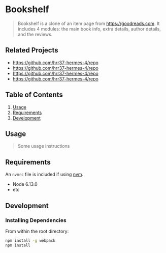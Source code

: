# Bookshelf

> Bookshelf is a clone of an item page from https://goodreads.com. It includes 4 modules: the main book info, extra details, author details, and the reviews.

## Related Projects

  - https://github.com/hrr37-hermes-4/repo
  - https://github.com/hrr37-hermes-4/repo
  - https://github.com/hrr37-hermes-4/repo
  - https://github.com/hrr37-hermes-4/repo

## Table of Contents

1. [Usage](#Usage)
1. [Requirements](#requirements)
1. [Development](#development)

## Usage

> Some usage instructions

## Requirements

An `nvmrc` file is included if using [nvm](https://github.com/creationix/nvm).

- Node 6.13.0
- etc

## Development

### Installing Dependencies

From within the root directory:

```sh
npm install -g webpack
npm install
```


